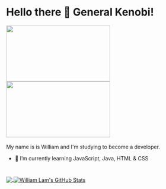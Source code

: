 # Hello there 👋 General Kenobi!

<div>
<img src="https://media.giphy.com/media/xTiIzJSKB4l7xTouE8/giphy.gif" width="280" height="150" />
<img src="https://media.giphy.com/media/8JTFsZmnTR1Rs1JFVP/giphy.gif" width="280" height="150" />
</div>

<br/>
My name is is William and I'm studying to become a developer.

- 🌱 I’m currently learning JavaScript, Java, HTML & CSS

#

<a href="https://github.com/WilliamLam94">
  <img align="center" src="https://github-readme-stats.vercel.app/api/top-langs/?username=WilliamLam94&title_color=fb8500&line_height=32&text_color=c9cacc&icon_color=fb8500&bg_color=161a1d&langs_count=3" />
</a>
<a href="https://github.com/WilliamLam94">
  <img align="center" src="https://github-readme-stats.vercel.app/api?username=WilliamLam94&show_icons=true&line_height=27&count_private=true&title_color=fb8500&text_color=c9cacc&icon_color=fb8500&bg_color=161a1d" alt="William Lam's GitHub Stats" />
</a>
